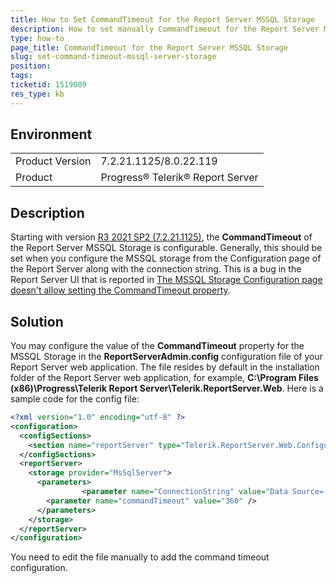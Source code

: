 ```yaml
---
title: How to Set CommandTimeout for the Report Server MSSQL Storage
description: How to set manually CommandTimeout for the Report Server MSSQL Storage
type: how-to
page_title: CommandTimeout for the Report Server MSSQL Storage
slug: set-command-timeout-mssql-server-storage
position: 
tags: 
ticketid: 1519009
res_type: kb
---
```


## Environment
<table>
	<tbody>
		<tr>
			<td>Product Version</td>
			<td>7.2.21.1125/8.0.22.119</td>
		</tr>
		<tr>
			<td>Product</td>
			<td>Progress® Telerik® Report Server</td>
		</tr>
	</tbody>
</table>


## Description
Starting with version [R3 2021 SP2 (7.2.21.1125)](https://www.telerik.com/support/whats-new/report-server/release-history/progress-telerik-report-server-r3-2021-sp2-7-2-21-1125),
the __CommandTimeout__ of the Report Server MSSQL Storage is configurable. Generally, this should be set when you configure the MSSQL storage from the Configuration page 
of the Report Server along with the connection string. This is a bug in the Report Server UI that is reported in 
[The MSSQL Storage Configuration page doesn't allow setting the CommandTimeout property](https://feedback.telerik.com/report-server/1548474-the-mssql-storage-configuration-page-doesn-t-allow-setting-the-commandtimeout-property).

## Solution
You may configure the value of the __CommandTimeout__ property for the MSSQL Storage in the __ReportServerAdmin.config__ configuration file of your Report Server web application. 
The file resides by default in the installation folder of the Report Server web application, for example, 
__C:\Program Files (x86)\Progress\Telerik Report Server\Telerik.ReportServer.Web__. Here is a sample code for the config file: 

```XML
<?xml version="1.0" encoding="utf-8" ?>
<configuration>
  <configSections>
    <section name="reportServer" type="Telerik.ReportServer.Web.Configuration.ReportServerConfigurationSection, Telerik.ReportServer.Web" requirePermission="false" allowLocation="true" />
  </configSections>
  <reportServer>
    <storage provider="MsSqlServer">
      <parameters>
                <parameter name="ConnectionString" value="Data Source=(local)\MSSQLSERVER01;Initial Catalog=RESTStorage;Integrated Security=SSPI" />
		<parameter name="commandTimeout" value="360" />
      </parameters>
    </storage>
  </reportServer>
</configuration>
```

You need to edit the file manually to add the command timeout configuration.
